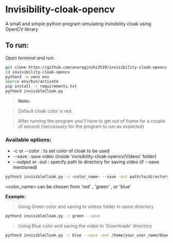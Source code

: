 # Invisibility-cloak-opencv
A small and simple python program simulating invisibility cloak using OpenCV library

## To run: 

*Open terminal and run:*

```bash
git clone https://github.com/anuragjoshi3519/invisibility-cloak-opencv.git
cd invisibility-cloak-opencv
python3 -m venv env
source env/bin/activate
pip install -r requirements.txt
python3 invisibleCloak.py
```
> **Note:**

> Default cloak color is red.

> After running the program you'll have to get out of frame for a couple of second (neccessary for the program to run as expected)

### Available options:                  
- -c or --color    :  to set color of cloak to be used 
- --save           :  save video (inside 'invisibility-cloak-opencv/Videos' folder)
- --output or -out :  specify path to directory for saving video (if --save mentioned)

```bash
python3 invisibleCloak.py -c <color_name> --save -out path/to/directory
```
<color_name> can be chosen from 'red' , 'green' , or 'blue'

**Example:**

> Using Green color and saving to videos folder in same directory
```bash
python3 invisibleCloak.py -c green --save
```

> Using Blue color and saving the video to 'Downloads' directory
```bash
python3 invisibleCloak.py -c blue --save -out /home/your_user_name/Downloads
```
